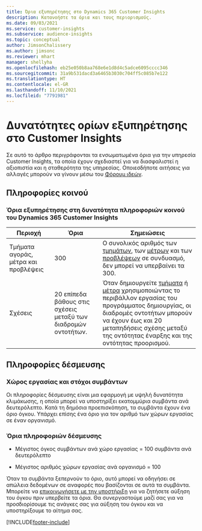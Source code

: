 ```yaml
---
title: Όρια εξυπηρέτησης στο Dynamics 365 Customer Insights
description: Κατανοήστε τα όρια και τους περιορισμούς.
ms.date: 09/03/2021
ms.service: customer-insights
ms.subservice: audience-insights
ms.topic: conceptual
author: JimsonChalissery
ms.author: jimsonc
ms.reviewer: mhart
manager: shellyha
ms.openlocfilehash: eb25e050b8aa768e6e1d8d4c5adce6095cccc346
ms.sourcegitcommit: 31a9b531dacd3a6465b3030c704ff5c085b7e122
ms.translationtype: HT
ms.contentlocale: el-GR
ms.lasthandoff: 11/10/2021
ms.locfileid: "7791981"
---
```

# <a name="service-limits-in-customer-insights-capabilities"></a>Δυνατότητες ορίων εξυπηρέτησης στο Customer Insights

Σε αυτό το άρθρο περιγράφονται τα ενσωματωμένα όρια για την υπηρεσία Customer Insights, τα οποία έχουν σχεδιαστεί για να διασφαλιστεί η αξιοπιστία και η σταθερότητα της υπηρεσίας. Οποιεσδήποτε αιτήσεις για αλλαγές μπορούν να γίνουν μέσω του [Φόρουμ ιδεών](https://go.microsoft.com/fwlink/?linkid=2074172). 

## <a name="audience-insights"></a>Πληροφορίες κοινού

### <a name="service-limits-in-dynamics-365-customer-insights-audience-insights-capability"></a>Όρια εξυπηρέτησης στη δυνατότητα πληροφοριών κοινού του Dynamics 365 Customer Insights

| Περιοχή  | Όρια  | Σημειώσεις |
|-------------|---------------------------------------------------------------------|---------------------------------------------------------------------|
| Τμήματα αγοράς, μέτρα και προβλέψεις | 300  | Ο συνολικός αριθμός των [τμημάτων](audience-insights/segments.md), των [μέτρων](audience-insights/measures.md) και των [προβλέψεων](audience-insights/predictions.md) σε συνδυασμό, δεν μπορεί να υπερβαίνει τα 300.  |
| Σχέσεις | 20 επίπεδα βάθους στις σχέσεις μεταξύ των διαδρομών οντοτήτων. | Όταν δημιουργείτε [τμήματα](audience-insights/segments.md) ή [μέτρα](audience-insights/measures.md) χρησιμοποιώντας το περιβάλλον εργασίας του προγράμματος δημιουργίας, οι διαδρομές οντοτήτων μπορούν να έχουν έως και 20 μεταπηδήσεις σχέσης μεταξύ της οντότητας έναρξης και της οντότητας προορισμού.  |


## <a name="engagement-insights"></a>Πληροφορίες δέσμευσης

### <a name="workspace-and-event-quotas"></a>Χώρος εργασίας και στόχοι συμβάντων

Οι πληροφορίες δέσμευσης είναι μια εφαρμογή με υψηλή δυνατότητα κλιμάκωσης, η οποία μπορεί να υποστηρίξει εκατομμύρια συμβάντα ανά δευτερόλεπτο. Κατά τη δημόσια προεπισκόπηση, τα συμβάντα έχουν ένα όριο όγκου. Υπάρχει επίσης ένα όριο για τον αριθμό των χώρων εργασίας σε έναν οργανισμό.

### <a name="engagement-insights-limits"></a>Όρια πληροφοριών δέσμευσης

- Μέγιστος όγκος συμβάντων ανά χώρο εργασίας = 100 συμβάντα ανά δευτερόλεπτο

- Μέγιστος αριθμός χώρων εργασίας ανά οργανισμό = 100

Όταν τα συμβάντα ξεπερνούν το όριο, αυτό μπορεί να οδηγήσει σε απώλεια δεδομένων σε αναφορές που βασίζονται σε αυτά τα συμβάντα. Μπορείτε να [επικοινωνήσετε με την υποστήριξη](https://go.microsoft.com/fwlink/?linkid=2145734) για να ζητήσετε αύξηση του όγκου πριν υπερβείτε τα όρια. Θα συνεργαστούμε μαζί σας για να προσδιορίσουμε τις ανάγκες σας για αύξηση του όγκου και να υποστηρίξουμε το αίτημα σας.


[!INCLUDE[footer-include](includes/footer-banner.md)]
